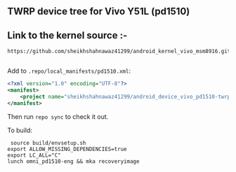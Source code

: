 ## TWRP device tree for Vivo Y51L (pd1510)

## Link to the kernel source :-
```xml
https://github.com/sheikhshahnawaz41299/android_kernel_vivo_msm8916.git



```

Add to `.repo/local_manifests/pd1510.xml`:

```xml
<?xml version="1.0" encoding="UTF-8"?>
<manifest>
	<project name="sheikhshahnawaz41299/android_device_vivo_pd1510-twrp" path="device/vivo/pd1510"  remote="github" revision="twrp_8.1" />
</manifest>
```

Then run `repo sync` to check it out.

To build:

```
 source build/envsetup.sh
export ALLOW_MISSING_DEPENDENCIES=true
export LC_ALL="C"
lunch omni_pd1510-eng && mka recoveryimage
```

